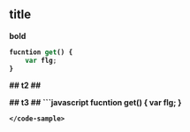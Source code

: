 ## title ##
<b>bold<b>
```javascript
fucntion get() {
    var flg;
}

```
<p>
## t2 ##

</p>

<code-sample>
## t3 ##
```javascript
fucntion get() {
    var flg;
}

```
</code-sample>